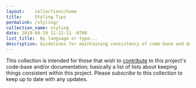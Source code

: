 ```yaml
---
layout:    collections/home
title:     Styling Tips
permalink: /styling/
collection_name: styling
date: 2019-04-29 11:12:11 -0700
list_title:  By language or type...
description: Guidelines for maintaining consistency of code-base and documentation
---
```


This collection is intended for those that wish to [contribute][docs_contributing] to this project's code-base and/or documentation; basically a list of lists about keeping things consistent within this project. Please _subscribe_ to this collection to keep up to date with any updates.



[docs_contributing]: /Jekyll_Admin/contributing/
